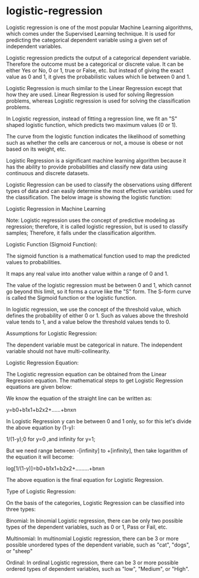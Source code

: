 # logistic-regression
Logistic regression is one of the most popular Machine Learning algorithms, which comes under the Supervised Learning technique. It is used for predicting the categorical dependent variable using a given set of independent variables.

Logistic regression predicts the output of a categorical dependent variable. Therefore the outcome must be a categorical or discrete value. It can be either Yes or No, 0 or 1, true or False, etc. but instead of giving the exact value as 0 and 1, it gives the probabilistic values which lie between 0 and 1.

Logistic Regression is much similar to the Linear Regression except that how they are used. Linear Regression is used for solving Regression problems, whereas Logistic regression is used for solving the classification problems.

In Logistic regression, instead of fitting a regression line, we fit an "S" shaped logistic function, which predicts two maximum values (0 or 1).

The curve from the logistic function indicates the likelihood of something such as whether the cells are cancerous or not, a mouse is obese or not based on its weight, etc.

Logistic Regression is a significant machine learning algorithm because it has the ability to provide probabilities and classify new data using continuous and discrete datasets.

Logistic Regression can be used to classify the observations using different types of data and can easily determine the most effective variables used for the classification. The below image is showing the logistic function:

Logistic Regression in Machine Learning

Note: Logistic regression uses the concept of predictive modeling as regression; therefore, it is called logistic regression, but is used to classify samples; Therefore, it falls under the classification algorithm.

Logistic Function (Sigmoid Function):

The sigmoid function is a mathematical function used to map the predicted values to probabilities.

It maps any real value into another value within a range of 0 and 1.

The value of the logistic regression must be between 0 and 1, which cannot go beyond this limit, so it forms a curve like the "S" form. The S-form curve is called the Sigmoid function or the logistic function.

In logistic regression, we use the concept of the threshold value, which defines the probability of either 0 or 1. Such as values above the threshold value tends to 1, and a value below the threshold values tends to 0.

Assumptions for Logistic Regression:

The dependent variable must be categorical in nature.
The independent variable should not have multi-collinearity.

Logistic Regression Equation:

The Logistic regression equation can be obtained from the Linear Regression equation. The mathematical steps to get Logistic Regression equations are given below:

We know the equation of the straight line can be written as:

y=b0+b1x1+b2x2+......+bnxn

In Logistic Regression y can be between 0 and 1 only, so for this let's divide the above equation by (1-y):

1/(1-y);0 for y=0 ,and infinity for y=1;

But we need range between -[infinity] to +[infinity], then take logarithm of the equation it will become:

log[1/(1-y)]=b0+b1x1+b2x2+.........+bnxn

The above equation is the final equation for Logistic Regression.

Type of Logistic Regression:

On the basis of the categories, Logistic Regression can be classified into three types:

Binomial: In binomial Logistic regression, there can be only two possible types of the dependent variables, such as 0 or 1, Pass or Fail, etc.

Multinomial: In multinomial Logistic regression, there can be 3 or more possible unordered types of the dependent variable, such as "cat", "dogs", or "sheep"

Ordinal: In ordinal Logistic regression, there can be 3 or more possible ordered types of dependent variables, such as "low", "Medium", or "High".
